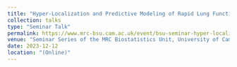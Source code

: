 ```yaml
---
title: "Hyper-Localization and Predictive Modeling of Rapid Lung Function Decline in Cystic Fibrosis"
collection: talks
type: "Seminar Talk"
permalink: https://www.mrc-bsu.cam.ac.uk/event/bsu-seminar-hyper-localization-and-predictive-modeling-of-rapid-lung-function-decline-in-cystic-fibrosis/
venue: "Seminar Series of the MRC Biostatistics Unit, University of Cambridge, UK"
date: 2023-12-12
location: "(Online)"
---
```

